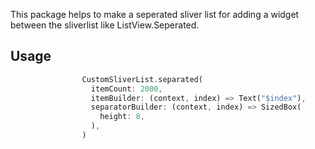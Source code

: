 <!--
This README describes the package. If you publish this package to pub.dev,
this README's contents appear on the landing page for your package.

For information about how to write a good package README, see the guide for
[writing package pages](https://dart.dev/guides/libraries/writing-package-pages).

For general information about developing packages, see the Dart guide for
[creating packages](https://dart.dev/guides/libraries/create-library-packages)
and the Flutter guide for
[developing packages and plugins](https://flutter.dev/developing-packages).
-->

This package helps to make a seperated sliver list for adding a widget between the sliverlist like ListView.Seperated.

## Usage

```dart
                CustomSliverList.separated(
                  itemCount: 2000,
                  itemBuilder: (context, index) => Text("$index"),
                  separatorBuilder: (context, index) => SizedBox(
                    height: 8,
                  ),
                )
```
